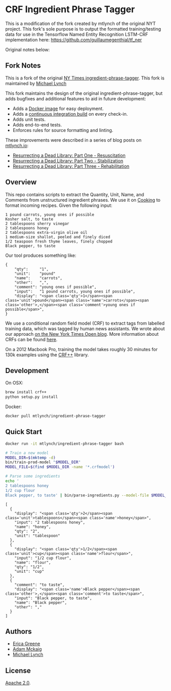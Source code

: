 # CRF Ingredient Phrase Tagger

This is a modification of the fork created by mtlynch of the original NYT project. This fork's sole purpose is to output the formatted training/testing data for use in the Tensorflow Named Entity Recognition LSTM-CRF implementation here: https://github.com/guillaumegenthial/tf_ner 

Original notes below:

## Fork Notes

This is a fork of the original [NY Times ingredient-phrase-tagger](https://github.com/NYTimes/ingredient-phrase-tagger). This fork is maintained by [Michael Lynch](https://github.com/mtlynch)

This fork maintains the design of the original ingredient-phrase-tagger, but adds bugfixes and additional features to aid in future development:

* Adds a [Docker image](https://hub.docker.com/r/mtlynch/ingredient-phrase-tagger/) for easy deployment.
* Adds a [continuous integration build](https://travis-ci.org/mtlynch/ingredient-phrase-tagger) on every check-in.
* Adds unit tests.
* Adds end-to-end tests.
* Enforces rules for source formatting and linting.

These improvements were described in a series of blog posts on [mtlynch.io](https://mtlynch.io):

* [Resurrecting a Dead Library: Part One - Resuscitation](https://mtlynch.io/resurrecting-1/)
* [Resurrecting a Dead Library: Part Two - Stabilization](https://mtlynch.io/resurrecting-2/)
* [Resurrecting a Dead Library: Part Three - Rehabilitation](https://mtlynch.io/resurrecting-3/)

## Overview

This repo contains scripts to extract the Quantity, Unit, Name, and Comments
from unstructured ingredient phrases. We use it on [Cooking][nytc] to format
incoming recipes. Given the following input:

    1 pound carrots, young ones if possible
    Kosher salt, to taste
    2 tablespoons sherry vinegar
    2 tablespoons honey
    2 tablespoons extra-virgin olive oil
    1 medium-size shallot, peeled and finely diced
    1/2 teaspoon fresh thyme leaves, finely chopped
    Black pepper, to taste

Our tool produces something like:

    {
        "qty":     "1",
        "unit":    "pound"
        "name":    "carrots",
        "other":   ",",
        "comment": "young ones if possible",
        "input":   "1 pound carrots, young ones if possible",
        "display": "<span class='qty'>1</span><span class='unit'>pound</span><span class='name'>carrots</span><span class='other'>,</span><span class='comment'>young ones if possible</span>",
    }

We use a conditional random field model (CRF) to extract tags from labelled
training data, which was tagged by human news assistants. We wrote about our
approach [on the New York Times Open blog][openblog]. More information about
CRFs can be found [here][crf_tut].

On a 2012 Macbook Pro, training the model takes roughly 30 minutes for 130k
examples using the [CRF++][crfpp] library.

## Development

On OSX:

```bash
brew install crf++
python setup.py install
```

Docker:

```bash
docker pull mtlynch/ingredient-phrase-tagger
```

## Quick Start

```bash
docker run -it mtlynch/ingredient-phrase-tagger bash

# Train a new model
MODEL_DIR=$(mktemp -d)
bin/train-prod-model "$MODEL_DIR"
MODEL_FILE=$(find $MODEL_DIR -name '*.crfmodel')

# Parse some ingredients
echo '
2 tablespoons honey
1/2 cup flour
Black pepper, to taste' | bin/parse-ingredients.py --model-file $MODEL_FILE
```

```text
[
  {
    "display": "<span class='qty'>2</span><span class='unit'>tablespoons</span><span class='name'>honey</span>",
    "input": "2 tablespoons honey",
    "name": "honey",
    "qty": "2",
    "unit": "tablespoon"
  },
  {
    "display": "<span class='qty'>1/2</span><span class='unit'>cup</span><span class='name'>flour</span>",
    "input": "1/2 cup flour",
    "name": "flour",
    "qty": "1/2",
    "unit": "cup"
  },
  {
    "comment": "to taste",
    "display": "<span class='name'>Black pepper</span><span class='other'>,</span><span class='comment'>to taste</span>",
    "input": "Black pepper, to taste",
    "name": "Black pepper",
    "other": ","
  }
]
```

## Authors

* [Erica Greene][eg]
* [Adam Mckaig][am]
* [Michael Lynch](https://github.com/mtlynch)


## License

[Apache 2.0][license].


[nytc]:     http://cooking.nytimes.com
[crf_tut]:  http://people.cs.umass.edu/~mccallum/papers/crf-tutorial.pdf
[crfpp]:    https://taku910.github.io/crfpp/
[openblog]: http://open.blogs.nytimes.com/2015/04/09/extracting-structured-data-from-recipes-using-conditional-random-fields/?_r=0
[eg]:       mailto:ericagreene@gmail.com
[am]:       http://github.com/adammck
[license]:  https://github.com/NYTimes/ingredient-phrase-tagger/blob/master/LICENSE.md
